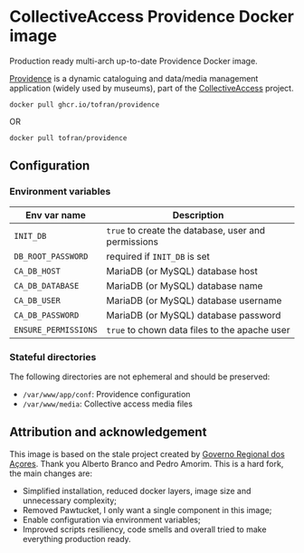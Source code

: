 # CollectiveAccess Providence Docker image

Production ready multi-arch up-to-date Providence Docker image.

[Providence] is a dynamic cataloguing and data/media management application
(widely used by museums), part of the [CollectiveAccess] project.

`docker pull ghcr.io/tofran/providence`

OR

`docker pull tofran/providence`

## Configuration

### Environment variables

| Env var name           | Description                                         |
| ---------------------- | ----------------------------------------------------|
| `INIT_DB`              | `true` to create the database, user and permissions |
| `DB_ROOT_PASSWORD`     | required if `INIT_DB` is set                        |
| `CA_DB_HOST`           | MariaDB (or MySQL) database host                    |
| `CA_DB_DATABASE`       | MariaDB (or MySQL) database name                    |
| `CA_DB_USER`           | MariaDB (or MySQL) database username                |
| `CA_DB_PASSWORD`       | MariaDB (or MySQL) database password                |
| `ENSURE_PERMISSIONS`   | `true` to chown data files to the apache user       |

### Stateful directories

The following directories are not ephemeral and should be preserved:

- `/var/www/app/conf`: Providence configuration
- `/var/www/media`: Collective access media files

## Attribution and acknowledgement

This image is based on the stale project created by 
[Governo Regional dos Açores](https://github.com/GovernoRegionalAcores/collectiveaccess).
Thank you Alberto Branco and Pedro Amorim.
This is a hard fork, the main changes are:

- Simplified installation, reduced docker layers, image size and unnecessary complexity;
- Removed Pawtucket, I only want a single component in this image;
- Enable configuration via environment variables;
- Improved scripts resiliency, code smells and overall tried to make everything production ready.


[Providence]: https://github.com/collectiveaccess/providence/
[CollectiveAccess]: https://www.collectiveaccess.org